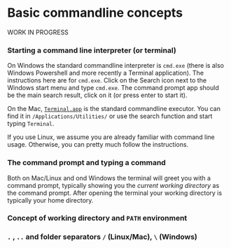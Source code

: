 
# Basic commandline concepts

WORK IN PROGRESS

### Starting a command line interpreter (or terminal)

On Windows the standard commandline interpreter is `cmd.exe` (there is also Windows Powershell and more recently a Terminal application). The instructions here are for `cmd.exe`. Click on the Search icon next to the Windows start menu and type `cmd.exe`. The command prompt app should be the main search result, click on it (or press enter to start it).

On the Mac, [`Terminal.app`](https://support.apple.com/en-au/guide/terminal/welcome/mac) is the standard commandline executor. You can find it in `/Applications/Utilities/` or use the search function and start typing `Terminal`.

If you use Linux, we assume you are already familiar with command line usage. Otherwise, you can pretty much follow the instructions. 


### The command prompt and typing a command 

Both on Mac/Linux and ond Windows the terminal will greet you with a command prompt, typically showing you the _current working directory_ as the command prompt. After opening the terminal your working directory is typically your home directory.


### Concept of working directory and `PATH` environment


### `.` , `..` and folder separators `/` (Linux/Mac), `\` (Windows)


